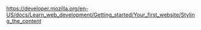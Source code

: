 https://developer.mozilla.org/en-US/docs/Learn_web_development/Getting_started/Your_first_website/Styling_the_content 
